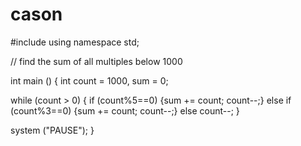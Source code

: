 # cason
#include <iostream>
using namespace std;

// find the sum of all multiples below 1000

int main ()
{
  int count = 1000, sum = 0;
  
  while (count > 0)
  {
    if (count%5==0)
        {sum += count; count--;}
    else if (count%3==0)
        {sum += count; count--;}
    else
        count--;
  }
  
  system ("PAUSE");
}
